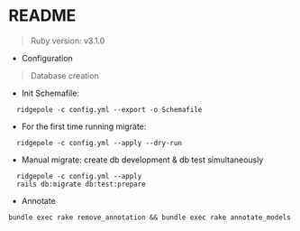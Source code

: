 # README

> Ruby version: v3.1.0

- Configuration

> Database creation

- Init Schemafile:
```
  ridgepole -c config.yml --export -o Schemafile
```

- For the first time running migrate:
```
  ridgepole -c config.yml --apply --dry-run
```

- Manual migrate: create db development & db test simultaneously
```
  ridgepole -c config.yml --apply
  rails db:migrate db:test:prepare
```

- Annotate
```
bundle exec rake remove_annotation && bundle exec rake annotate_models
```